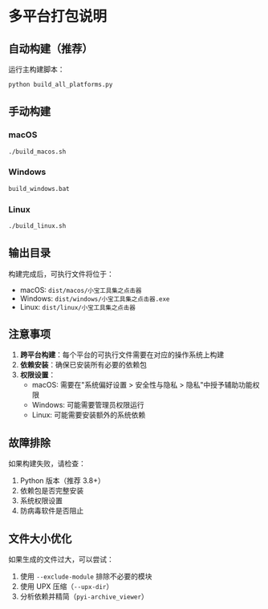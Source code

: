 
# 多平台打包说明

## 自动构建（推荐）

运行主构建脚本：
```bash
python build_all_platforms.py
```

## 手动构建

### macOS
```bash
./build_macos.sh
```

### Windows
```cmd
build_windows.bat
```

### Linux
```bash
./build_linux.sh
```

## 输出目录

构建完成后，可执行文件将位于：
- macOS: `dist/macos/小宝工具集之点击器`
- Windows: `dist/windows/小宝工具集之点击器.exe`
- Linux: `dist/linux/小宝工具集之点击器`

## 注意事项

1. **跨平台构建**：每个平台的可执行文件需要在对应的操作系统上构建
2. **依赖安装**：确保已安装所有必要的依赖包
3. **权限设置**：
   - macOS: 需要在"系统偏好设置 > 安全性与隐私 > 隐私"中授予辅助功能权限
   - Windows: 可能需要管理员权限运行
   - Linux: 可能需要安装额外的系统依赖

## 故障排除

如果构建失败，请检查：
1. Python 版本（推荐 3.8+）
2. 依赖包是否完整安装
3. 系统权限设置
4. 防病毒软件是否阻止

## 文件大小优化

如果生成的文件过大，可以尝试：
1. 使用 `--exclude-module` 排除不必要的模块
2. 使用 UPX 压缩（`--upx-dir`）
3. 分析依赖并精简（`pyi-archive_viewer`）
